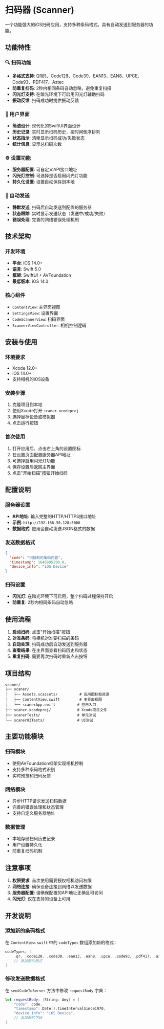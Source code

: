 # 扫码器 (Scanner)

一个功能强大的iOS扫码应用，支持多种条码格式，具有自动发送到服务器的功能。

## 功能特性

### 🔍 扫码功能
- **多格式支持**: QR码、Code128、Code39、EAN13、EAN8、UPCE、Code93、PDF417、Aztec
- **防重复扫码**: 2秒内相同条码自动忽略，避免重复扫描
- **闪光灯支持**: 在暗光环境下可启用闪光灯辅助扫码
- **振动反馈**: 扫码成功时提供振动反馈

### 📱 用户界面
- **简洁设计**: 现代化的SwiftUI界面设计
- **历史记录**: 实时显示扫码历史，按时间倒序排列
- **状态指示**: 清晰显示扫码成功/失败状态
- **统计信息**: 显示总扫码次数

### ⚙️ 设置功能
- **服务器配置**: 可自定义API接口地址
- **闪光灯控制**: 可选择是否启用闪光灯功能
- **持久化设置**: 设置自动保存到本地

### 🔄 自动发送
- **静默发送**: 扫码后自动发送到配置的服务器
- **状态跟踪**: 实时显示发送状态（发送中/成功/失败）
- **错误处理**: 完善的网络错误处理机制

## 技术架构

### 开发环境
- **平台**: iOS 14.0+
- **语言**: Swift 5.0
- **框架**: SwiftUI + AVFoundation
- **最低版本**: iOS 14.0

### 核心组件
- `ContentView`: 主界面视图
- `SettingsView`: 设置界面
- `CodeScannerView`: 扫码界面
- `ScannerViewController`: 相机控制逻辑

## 安装与使用

### 环境要求
- Xcode 12.0+
- iOS 14.0+
- 支持相机的iOS设备

### 安装步骤
1. 克隆项目到本地
2. 使用Xcode打开 `scaner.xcodeproj`
3. 选择目标设备或模拟器
4. 点击运行按钮

### 首次使用
1. 打开应用后，点击右上角的设置图标
2. 在设置页面配置服务器API地址
3. 可选择启用闪光灯功能
4. 保存设置后返回主界面
5. 点击"开始扫描"按钮开始扫码

## 配置说明

### 服务器设置
- **API地址**: 输入完整的HTTP/HTTPS接口地址
- **示例**: `http://192.168.50.128:5000`
- **数据格式**: 应用会自动发送JSON格式的数据

### 发送数据格式
```json
{
  "code": "扫描到的条码内容",
  "timestamp": 1640995200.0,
  "device_info": "iOS Device"
}
```

### 扫码设置
- **闪光灯**: 在暗光环境下可启用，整个扫码过程保持开启
- **防重复**: 2秒内相同条码自动忽略

## 使用流程

1. **启动扫码**: 点击"开始扫描"按钮
2. **对准条码**: 将相机对准要扫描的条码
3. **自动处理**: 扫码成功后自动发送到服务器
4. **查看结果**: 在主界面查看扫码历史和状态
5. **重复扫码**: 需要再次扫码时重新点击按钮

## 项目结构

```
scaner/
├── scaner/
│   ├── Assets.xcassets/          # 应用图标和资源
│   ├── ContentView.swift         # 主界面视图
│   └── scanerApp.swift          # 应用入口
├── scaner.xcodeproj/            # Xcode项目文件
├── scanerTests/                 # 单元测试
└── scanerUITests/               # UI测试
```

## 主要功能模块

### 扫码模块
- 使用AVFoundation框架实现相机控制
- 支持多种条码格式识别
- 实时预览和扫码反馈

### 网络模块
- 异步HTTP请求发送扫码数据
- 完善的错误处理和状态管理
- 支持自定义服务器地址

### 数据管理
- 本地存储扫码历史记录
- 用户设置持久化
- 防重复扫码机制

## 注意事项

1. **权限要求**: 首次使用需要授权相机访问权限
2. **网络连接**: 确保设备连接到网络以发送数据
3. **服务器配置**: 请确保配置的API地址正确且可访问
4. **闪光灯**: 仅在支持的设备上可用

## 开发说明

### 添加新的条码格式
在 `ContentView.swift` 中的 `codeTypes` 数组添加新的格式：
```swift
codeTypes: [
    .qr, .code128, .code39, .ean13, .ean8, .upce, .code93, .pdf417, .aztec,
    // 添加新的格式
]
```

### 修改发送数据格式
在 `sendCodeToServer` 方法中修改 `requestBody` 字典：
```swift
let requestBody: [String: Any] = [
    "code": code,
    "timestamp": Date().timeIntervalSince1970,
    "device_info": "iOS Device",
    // 添加新的字段
]
```